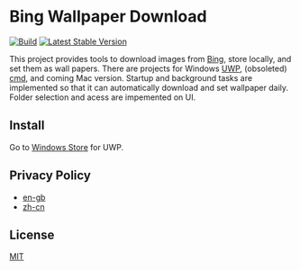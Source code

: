 # Bing Wallpaper Download

[![Build](https://github.com/BillShiyaoZhang/BingWallpaperDownload/workflows/Build/badge.svg?branch=master)](https://github.com/BillShiyaoZhang/BingWallpaperDownload/actions?query=workflow%3ABuild)
[![Latest Stable Version](https://img.shields.io/github/v/release/BillShiyaoZhang/BingWallpaperDownload)](https://www.microsoft.com/store/apps/9N8413Z3MTSN)

This project provides tools to download images from [Bing](https://www.bing.com), store locally, and set them as wall papers. There are projects for Windows [UWP](./BingBackground/BBUWP/), (obsoleted) [cmd](./BingBackground/BingBackground/), and coming Mac version. Startup and background tasks are implemented so that it can automatically download and set wallpaper daily. Folder selection and acess are impemented on UI.

## Install

Go to [Windows Store](https://www.microsoft.com/store/apps/9N8413Z3MTSN) for UWP.

## Privacy Policy
* [en-gb](BingWallpaperDownload/privacy-policy/en-gb.md)
* [zh-cn](BingWallpaperDownload/privacy-policy/zh-cn.md)

## License
[MIT](https://github.com/BillShiyaoZhang/BingWallpaperDownload/blob/master/LICENSE)
